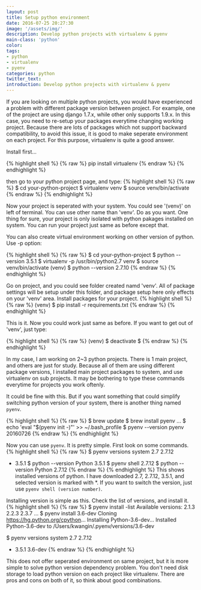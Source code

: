 ```yaml
---
layout: post
title: Setup python environment
date: 2016-07-25 20:27:30
image: '/assets/img/'
description: Develop python projects with virtualenv & pyenv
main-class: 'python'
color:
tags:
- python
- virtualenv
- pyenv
categories: python
twitter_text:
introduction: Develop python projects with virtualenv & pyenv
---
```


If you are looking on multiple python projects, you would have experienced a problem with different package version between project. For example, one of the project are using django 1.7.x, while other only supports 1.9.x. In this case, you need to re-setup your packages everytime changing working project.
Because there are lots of packages which not support backward compatibility, to avoid this issue, it is good to make seperate environment on each project. For this purpose, virtualenv is quite a good answer.

Install first...

{% highlight shell %}
{% raw %}
pip install virtualenv
{% endraw %}
{% endhighlight %}

then go to your python project page, and type:
{% highlight shell %}
{% raw %}
$ cd your-python-project
$ virtualenv venv
$ source venv/bin/activate
{% endraw %}
{% endhighlight %}

Now your project is seperated with your system. You could see '(venv)' on left of terminal. You can use other name than 'venv'. Do as you want.
One thing for sure, your project is only isolated with python pakages installed on system. You can run your project just same as before except that.

You can also create virtual environment working on other version of python. Use -p option:

{% highlight shell %}
{% raw %}
$ cd your-python-project
$ python --version
3.5.1
$ virtualenv -p /usr/bin/python2.7 venv
$ source venv/bin/activate
(venv) $ python --version
2.7.10
{% endraw %}
{% endhighlight %}

Go on project, and you could see folder created namd 'venv'. All of package settings will be setup under this folder, and package setup here only effects on your 'venv' area. Install packages for your project.
{% highlight shell %}
{% raw %}
(venv) $ pip install -r requirements.txt
{% endraw %}
{% endhighlight %}

This is it. Now you could work just same as before.
If you want to get out of 'venv', just type:

{% highlight shell %}
{% raw %}
(venv) $ deactivate
$
{% endraw %}
{% endhighlight %}

In my case, I am working on 2~3 python projects. There is 1 main project, and others are just for study. Because all of them are using different package versions, I installed main project packages to system, and use virtualenv on sub projects. It may be bothering to type these commands everytime for projects you work oftenly.

It could be fine with this. But if you want something that could simplify switching python version of your system, there is another thing named `pyenv`.

{% highlight shell %}
{% raw %}
$ brew update
$ brew install pyenv
...
$ echo 'eval "$(pyenv init -)"' >> ~/.bash_profile
$ pyenv --version
pyenv 20160726
{% endraw %}
{% endhighlight %}

Now you can use `pyenv`. It is pretty simple. First look on some commands.
{% highlight shell %}
{% raw %}
$ pyenv versions
  system
  2.7
  2.7.12
* 3.5.1
$ python --version
Python 3.5.1
$ pyenv shell 2.7.12
$ python --version
Python 2.7.12
{% endraw %}
{% endhighlight %}
This shows installed versions of python. I have downloaded 2.7, 2.7.12, 3.5.1, and selected version is marked with \*. If you want to switch the version, just use `pyenv shell (version number)`.

Installing version is simple as this. Check the list of versions, and install it.
{% highlight shell %}
{% raw %}
$ pyenv install -list
Available versions:
  2.1.3
  2.2.3
  2.3.7
...
$ pyenv install 3.6-dev
Cloning https://hg.python.org/cpython...
Installing Python-3.6-dev...
Installed Python-3.6-dev to /Users/kwangin/.pyenv/versions/3.6-dev

$ pyenv versions
  system
  2.7
  2.7.12
* 3.5.1
  3.6-dev
{% endraw %}
{% endhighlight %}

This does not offer seperated environment on same project, but it is more simple to solve python version dependency problem. You don't need disk storage to load python version on each project like virtualenv. There are pros and cons on both of it, so think about good combinations.
